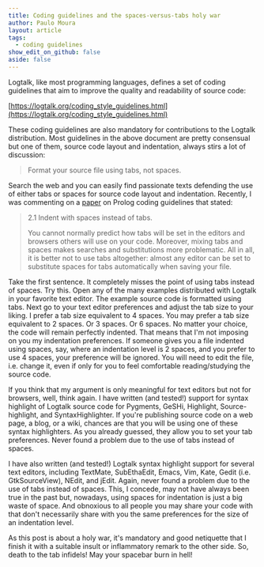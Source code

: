 ```yaml
---
title: Coding guidelines and the spaces-versus-tabs holy war
author: Paulo Moura
layout: article
tags:
  - coding guidelines
show_edit_on_github: false
aside: false
---
```


Logtalk, like most programming languages, defines a set of coding guidelines that aim to improve the quality and readability of source code:

[https://logtalk.org/coding_style_guidelines.html](https://logtalk.org/coding_style_guidelines.html)

These coding guidelines are also mandatory for contributions to the Logtalk distribution. Most guidelines in the above document are pretty consensual but one of them, source code layout and indentation, always stirs a lot of discussion:

> Format your source file using tabs, not spaces. 

Search the web and you can easily find passionate texts defending the use of either tabs or spaces for source code layout and indentation. Recently, I was commenting on a [paper](http://arxiv.org/abs/0911.2899) on Prolog coding guidelines that stated:

> 2.1 Indent with spaces instead of tabs.
> 
> You cannot normally predict how tabs will be set in the editors and browsers others will use on your code. Moreover, mixing tabs and spaces makes searches and substitutions more problematic. All in all, it is better not to use tabs altogether: almost any editor can be set to substitute spaces for tabs automatically when saving your file. 

Take the first sentence. It completely misses the point of using tabs instead of spaces. Try this. Open any of the many examples distributed with Logtalk in your favorite text editor. The example source code is formatted using tabs. Next go to your text editor preferences and adjust the tab size to your liking. I prefer a tab size equivalent to 4 spaces. You may prefer a tab size equivalent to 2 spaces. Or 3 spaces. Or 6 spaces. No matter your choice, the code will remain perfectly indented. That means that I'm not imposing on you my indentation preferences. If someone gives you a file indented using spaces, say, where an indentation level is 2 spaces, and you prefer to use 4 spaces, your preference will be ignored. You will need to edit the file, i.e. change it, even if only for you to feel comfortable reading/studying the source code.

If you think that my argument is only meaningful for text editors but not for browsers, well, think again. I have written (and tested!) support for syntax highlight of Logtalk source code for Pygments, GeSHi, Highlight, Source-highlight, and SyntaxHighlighter. If you're publishing source code on a web page, a blog, or a wiki, chances are that you will be using one of these syntax highlighters. As you already guessed, they allow you to set your tab preferences. Never found a problem due to the use of tabs instead of spaces.

I have also written (and tested!) Logtalk syntax highlight support for several text editors, including TextMate, SubEthaEdit, Emacs, Vim, Kate, Gedit (i.e. GtkSourceView), NEdit, and jEdit. Again, never found a problem due to the use of tabs instead of spaces. This, I concede, may not have always been true in the past but, nowadays, using spaces for indentation is just a big waste of space. And obnoxious to all people you may share your code with that don't necessarily share with you the same preferences for the size of an indentation level.

As this post is about a holy war, it's mandatory and good netiquette that I finish it with a suitable insult or inflammatory remark to the other side. So, death to the tab infidels! May your spacebar burn in hell!
